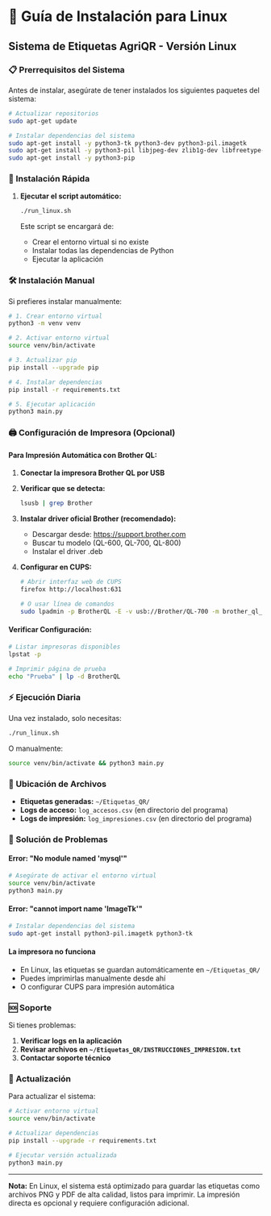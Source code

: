 # 🐧 Guía de Instalación para Linux

## Sistema de Etiquetas AgriQR - Versión Linux

### 📋 Prerrequisitos del Sistema

Antes de instalar, asegúrate de tener instalados los siguientes paquetes del sistema:

```bash
# Actualizar repositorios
sudo apt-get update

# Instalar dependencias del sistema
sudo apt-get install -y python3-tk python3-dev python3-pil.imagetk
sudo apt-get install -y python3-pil libjpeg-dev zlib1g-dev libfreetype-dev
sudo apt-get install -y python3-pip
```

### 🚀 Instalación Rápida

1. **Ejecutar el script automático:**
   ```bash
   ./run_linux.sh
   ```
   
   Este script se encargará de:
   - Crear el entorno virtual si no existe
   - Instalar todas las dependencias de Python
   - Ejecutar la aplicación

### 🛠️ Instalación Manual

Si prefieres instalar manualmente:

```bash
# 1. Crear entorno virtual
python3 -m venv venv

# 2. Activar entorno virtual
source venv/bin/activate

# 3. Actualizar pip
pip install --upgrade pip

# 4. Instalar dependencias
pip install -r requirements.txt

# 5. Ejecutar aplicación
python3 main.py
```

### 🖨️ Configuración de Impresora (Opcional)

#### Para Impresión Automática con Brother QL:

1. **Conectar la impresora Brother QL por USB**

2. **Verificar que se detecta:**
   ```bash
   lsusb | grep Brother
   ```

3. **Instalar driver oficial Brother (recomendado):**
   - Descargar desde: https://support.brother.com
   - Buscar tu modelo (QL-600, QL-700, QL-800)
   - Instalar el driver .deb

4. **Configurar en CUPS:**
   ```bash
   # Abrir interfaz web de CUPS
   firefox http://localhost:631
   
   # O usar línea de comandos
   sudo lpadmin -p BrotherQL -E -v usb://Brother/QL-700 -m brother_ql_700.ppd
   ```

#### Verificar Configuración:
```bash
# Listar impresoras disponibles
lpstat -p

# Imprimir página de prueba
echo "Prueba" | lp -d BrotherQL
```

### ⚡ Ejecución Diaria

Una vez instalado, solo necesitas:

```bash
./run_linux.sh
```

O manualmente:
```bash
source venv/bin/activate && python3 main.py
```

### 📁 Ubicación de Archivos

- **Etiquetas generadas:** `~/Etiquetas_QR/`
- **Logs de acceso:** `log_accesos.csv` (en directorio del programa)
- **Logs de impresión:** `log_impresiones.csv` (en directorio del programa)

### 🔧 Solución de Problemas

#### Error: "No module named 'mysql'"
```bash
# Asegúrate de activar el entorno virtual
source venv/bin/activate
python3 main.py
```

#### Error: "cannot import name 'ImageTk'"
```bash
# Instalar dependencias del sistema
sudo apt-get install python3-pil.imagetk python3-tk
```

#### La impresora no funciona
- En Linux, las etiquetas se guardan automáticamente en `~/Etiquetas_QR/`
- Puedes imprimirlas manualmente desde ahí
- O configurar CUPS para impresión automática

### 🆘 Soporte

Si tienes problemas:

1. **Verificar logs en la aplicación**
2. **Revisar archivos en `~/Etiquetas_QR/INSTRUCCIONES_IMPRESION.txt`**
3. **Contactar soporte técnico**

### 🔄 Actualización

Para actualizar el sistema:

```bash
# Activar entorno virtual
source venv/bin/activate

# Actualizar dependencias
pip install --upgrade -r requirements.txt

# Ejecutar versión actualizada
python3 main.py
```

---

**Nota:** En Linux, el sistema está optimizado para guardar las etiquetas como archivos PNG y PDF de alta calidad, listos para imprimir. La impresión directa es opcional y requiere configuración adicional.